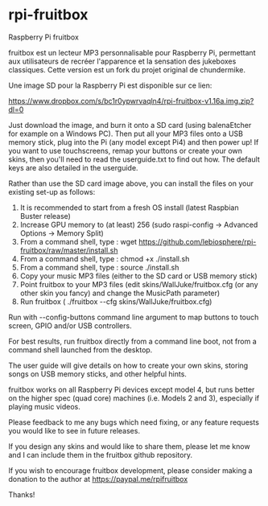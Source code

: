 # rpi-fruitbox
Raspberry Pi fruitbox

fruitbox est un lecteur MP3 personnalisable pour Raspberry Pi, permettant aux utilisateurs de recréer l'apparence et la sensation des jukeboxes classiques.
Cette version est un fork du projet original de chundermike.

Une image SD pour la Raspberry Pi est disponible sur ce lien:

https://www.dropbox.com/s/bc1r0ypwrvaqln4/rpi-fruitbox-v1.16a.img.zip?dl=0

Just download the image, and burn it onto a SD card (using balenaEtcher for example on a Windows PC).  Then put all your MP3 files onto a USB memory stick, plug into the Pi (any model except Pi4) and then power up!  If you want to use touchscreens, remap your buttons or create your own skins, then you'll need to read the userguide.txt to find out how.  The default keys are also detailed in the userguide.

Rather than use the SD card image above, you can install the files on your existing set-up as follows:

1. It is recommended to start from a fresh OS install (latest Raspbian Buster release)
2. Increase GPU memory to (at least) 256 (sudo raspi-config -> Advanced Options -> Memory Split)
3. From a command shell, type : wget https://github.com/lebiosphere/rpi-fruitbox/raw/master/install.sh
4. From a command shell, type : chmod +x ./install.sh
5. From a command shell, type : source ./install.sh
6. Copy your music MP3 files (either to the SD card or USB memory stick)
7. Point fruitbox to your MP3 files (edit skins/WallJuke/fruitbox.cfg (or any other skin you fancy) and change the MusicPath parameter)
8. Run fruitbox ( ./fruitbox --cfg skins/WallJuke/fruitbox.cfg)

Run with --config-buttons command line argument to map buttons to touch screen, GPIO and/or USB controllers.

For best results, run fruitbox directly from a command line boot, not from a command shell launched from the desktop.

The user guide will give details on how to create your own skins, storing songs on USB memory sticks, and other helpful hints.

fruitbox works on all Raspberry Pi devices except model 4, but runs better on the higher spec (quad core) machines (i.e. Models 2 and 3), especially if playing music videos.

Please feedback to me any bugs which need fixing, or any feature requests you would like to see in future releases.

If you design any skins and would like to share them, please let me know and I can include them in the fruitbox github
repository.

If you wish to encourage fruitbox development, please consider making a donation to the author at https://paypal.me/rpifruitbox

Thanks!

